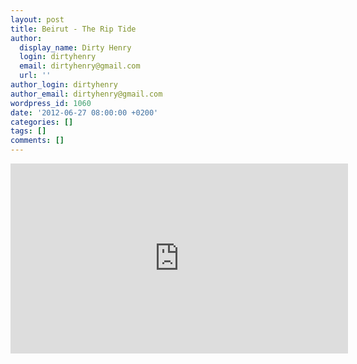 ```yaml
---
layout: post
title: Beirut - The Rip Tide
author:
  display_name: Dirty Henry
  login: dirtyhenry
  email: dirtyhenry@gmail.com
  url: ''
author_login: dirtyhenry
author_email: dirtyhenry@gmail.com
wordpress_id: 1060
date: '2012-06-27 08:00:00 +0200'
categories: []
tags: []
comments: []
---
```

<iframe width="540" height="304" src="http://www.youtube.com/embed/sX7fd8uQles" frameborder="0" allowfullscreen></iframe>

